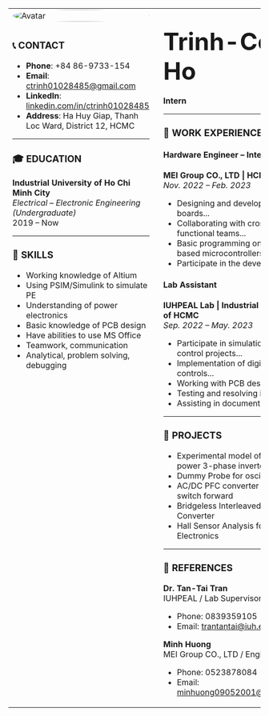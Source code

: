 <!-- markdown with HTML layout -->

<table style="table-layout: fixed; width: 100%;">
  <tr>
    <td style="width: 35%; vertical-align: top; padding-right: 20px;">

<img src="avatar.jpg" alt="Avatar" width="100%" style="border-radius: 50%; margin-bottom: 10px;">

### 📞 CONTACT

- **Phone**: +84 86-9733-154  
- **Email**: ctrinh01028485@gmail.com  
- **LinkedIn**: [linkedin.com/in/ctrinh01028485](https://linkedin.com/in/ctrinh01028485)  
- **Address**: Ha Huy Giap, Thanh Loc Ward, District 12, HCMC  

---

### 🎓 EDUCATION

**Industrial University of Ho Chi Minh City**  
*Electrical – Electronic Engineering (Undergraduate)*  
2019 – Now

---

### 🧠 SKILLS

- Working knowledge of Altium  
- Using PSIM/Simulink to simulate PE  
- Understanding of power electronics  
- Basic knowledge of PCB design  
- Have abilities to use MS Office  
- Teamwork, communication  
- Analytical, problem solving, debugging  

</td>
<td style="width: 65%; vertical-align: top;">

## <span style="font-size: 2em;">Trinh-Cong Ho</span>  
**Intern**

---

### 💼 WORK EXPERIENCE

#### Hardware Engineer – Intern  
**MEI Group CO., LTD | HCMC**  
*Nov. 2022 – Feb. 2023*

- Designing and developing circuit boards...  
- Collaborating with cross-functional teams...  
- Basic programming on C/C++ based microcontrollers...  
- Participate in the development...

#### Lab Assistant  
**IUHPEAL Lab | Industrial University of HCMC**  
*Sep. 2022 – May. 2023*

- Participate in simulation and control projects...  
- Implementation of digital controls...  
- Working with PCB design tools...  
- Testing and resolving issues...  
- Assisting in documentation...

---

### 🧪 PROJECTS

- Experimental model of low power 3-phase inverter  
- Dummy Probe for oscilloscope  
- AC/DC PFC converter + two-switch forward  
- Bridgeless Interleaved PFC Converter  
- Hall Sensor Analysis for Power Electronics  

---

### 📁 REFERENCES

**Dr. Tan-Tai Tran**  
IUHPEAL / Lab Supervisor  
- Phone: 0839359105  
- Email: trantantai@iuh.edu.vn  

**Minh Huong**  
MEI Group CO., LTD / Engineer  
- Phone: 0523878084  
- Email: minhuong09052001@gmail.com  

</td>
</tr>
</table>
